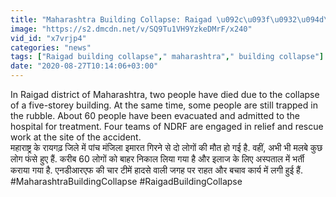 ```yaml
---
title: "Maharashtra Building Collapse: Raigad \u092c\u093f\u0932\u094d\u0921\u093f\u0902\u0917 \u0939\u093e\u0926\u0938\u0947 \u092e\u0947\u0902 \u0926\u094b \u0915\u0940 \u092e\u094c\u0924, \u092c\u091a\u093e\u0935 \u0915\u093e\u0930\u094d\u092f \u091c\u093e\u0930\u0940 \u0935\u0928\u0907\u0902\u0921\u093f\u092f\u093e \u0939\u093f\u0902\u0926\u0940"
image: "https://s2.dmcdn.net/v/SQ9Tu1VH9YzkeDMrF/x240"
vid_id: "x7vrjp4"
categories: "news"
tags: ["Raigad building collapse"," maharashtra"," building collapse"]
date: "2020-08-27T10:14:06+03:00"
---
```

In Raigad district of Maharashtra, two people have died due to the collapse of a five-storey building. At the same time, some people are still trapped in the rubble. About 60 people have been evacuated and admitted to the hospital for treatment. Four teams of NDRF are engaged in relief and rescue work at the site of the accident.   <br>महाराष्ट्र के रायगढ़ जिले में पांच मंजिला इमारत गिरने से दो लोगों की मौत हो गई है. वहीं, अभी भी मलबे कुछ लोग फंसे हुए  हैं. करीब 60 लोगों को बाहर निकाल लिया गया है और इलाज के लिए अस्पताल में भर्ती कराया गया है. एनडीआरएफ की चार टीमें हादसे वाली जगह पर राहत और बचाव कार्य में लगी हुई हैं.   <br>#MaharashtraBuildingCollapse #RaigadBuildingCollapse
